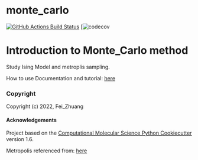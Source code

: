monte_carlo
==============================
[//]: # (Badges)
[![GitHub Actions Build Status](https://github.com/REPLACE_WITH_OWNER_ACCOUNT/monte_carlo/workflows/CI/badge.svg)](https://github.com/REPLACE_WITH_OWNER_ACCOUNT/monte_carlo/actions?query=workflow%3ACI)
[![codecov](https://codecov.io/gh/FeiQuantumSoftware/Monte_Carlo/commit/5941e927d2e5f732af2d63403d6176b5ffd709b1/)


Introduction to Monte_Carlo method
==================================

Study Ising Model and metroplis sampling.

How to use Documentation and tutorial: [here](https://monte-carlo-feiquantumsoftware.readthedocs.io/en/latest/)

### Copyright

Copyright (c) 2022, Fei_Zhuang


#### Acknowledgements
 
Project based on the 
[Computational Molecular Science Python Cookiecutter](https://github.com/molssi/cookiecutter-cms) version 1.6.


Metropolis referenced from: [here](https://arxiv.org/pdf/0803.0217.pdf)
